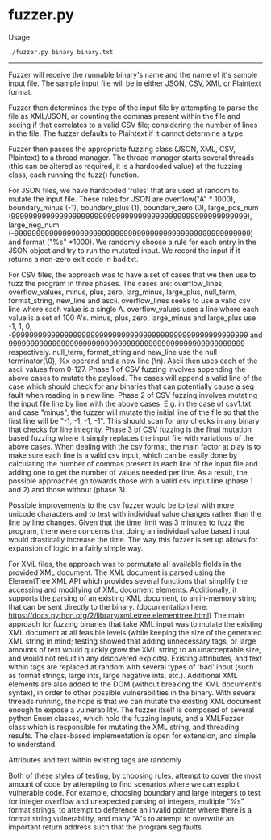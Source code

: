 fuzzer.py
========================
Usage
```
./fuzzer.py binary binary.txt
```
------------------------

Fuzzer will receive the runnable binary's name and the name of it's sample input file.
The sample input file will be in either JSON, CSV, XML or Plaintext format.

Fuzzer then determines the type of the input file by attempting to parse the file as XML/JSON,
or counting the commas present within the file and seeing if that correlates to a valid CSV
file; considering the number of lines in the file. The fuzzer defaults to Plaintext if it cannot
determine a type.

Fuzzer then passes the appropriate fuzzing class (JSON, XML, CSV, Plaintext) to a thread manager.
The thread manager starts several threads (this can be altered as required, it is a hardcoded value)
of the fuzzing class, each running the fuzz() function. 

For JSON files, we have hardcoded 'rules' that are used at random to mutate the input file. These rules for
JSON are overflow("A" * 1000), boundary_minus (-1), boundary_plus (1), boundary_zero (0), large_pos_num 
(999999999999999999999999999999999999999999999999999999), large_neg_num (-999999999999999999999999999999999999999999999999999999) 
and format ("%s" *1000). We randomly choose a rule for each entry in the JSON object and try to run the mutated input.
We record the input if it returns a non-zero exit code in bad.txt.

For CSV files, the approach was to have a set of cases that we then use to fuzz the program in three phases. The cases are: 
overflow_lines, overflow_values, minus, plus, zero, larg_minus, large_plus, null_term, format_string, new_line and ascii. overflow_lines 
seeks to use a valid csv line where each value is a single A. overflow_values uses a line where each value is a set of 100 A's. minus, 
plus, zero, large_minus and large_plus use -1, 1, 0, -999999999999999999999999999999999999999999999999999999 and 999999999999999999999999999999999999999999999999999999 
respectively. null_term, format_string and new_line use the null terminator(\0), %x operand and a new line (\n). Ascii then uses each of 
the ascii values from 0-127. 
Phase 1 of CSV fuzzing involves appending the above cases to mutate the payload. The cases will append a valid line of the case which should 
check for any binaries that can potentially cause a seg fault when reading in a new line. 
Phase 2 of CSV fuzzing involves mutating the input file line by line with the above cases. E.g. in the case of csv1.txt and case "minus", 
the fuzzer will mutate the initial line of the file so that the first line will be "-1, -1, -1, -1". This should scan for any checks in 
any binary that checks for line integrity. 
Phase 3 of CSV fuzzing is the final mutation based fuzzing where it simply replaces the input file with variations of the above cases. 
When dealing with the csv format, the main factor at play is to make sure each line is a valid csv input, which can be easily done by 
calculating the number of commas present in each line of the input file and adding one to get the number of values needed per line. As a 
result, the possible approaches go towards those with a valid csv input line (phase 1 and 2) and those without (phase 3). 

Possible improvements to the csv fuzzer would be to test with more unicode characters and to test with individual value changes rather 
than the line by line changes. Given that the time limit was 3 minutes to fuzz the program, there were concerns that doing an individual 
value based input would drastically increase the time. The way this fuzzer is set up allows for expansion of logic in a fairly simple way.  

For XML files, the approach was to permutate all available fields in the provided XML document. The XML document is parsed using
the ElementTree XML API which provides several functions that simplify the accessing and modifying of XML document elements. Additionally,
it supports the parsing of an existing XML document, to an in-memory string that can be sent directly to the binary. 
(documentation here: https://docs.python.org/2/library/xml.etree.elementtree.html)
The main approach for fuzzing binaries that take XML input was to mutate the existing XML document at all feasible levels (while keeping
the size of the generated XML string in mind; testing showed that adding unnecessary tags, or large amounts of text would quickly grow
the XML string to an unacceptable size, and would not result in any discovered exploits). Existing attributes, and text within tags are 
replaced at random with several types of 'bad' input (such as format strings, large ints, large negative ints, etc.). Additional XML elements
are also added to the DOM (without breaking the XML document's syntax), in order to other possible vulnerabilities in the binary. 
With several threads running, the hope is that we can mutate the existing XML document enough to expose a vulnerability. 
The fuzzer itself is composed of several python Enum classes, which hold the fuzzing inputs, and a XMLFuzzer class which is responsible for mutating
the XML string, and threading results. The class-based implementation is open for extension, and simple to understand. 




Attributes and text within existing tags are randomly


Both of these styles of testing, by choosing rules, attempt to cover the most amount of code by attempting to find scenarios where we can exploit vulnerable code. For example, choosing boundary and large integers to test for integer overflow and unexpected parsing of integers, multiple "%s" format strings, to attempt to deference an invalid pointer where there is a format string vulnerability, and many "A"s to attempt to overwrite an important return address such that the program seg faults.
